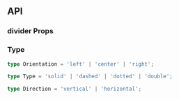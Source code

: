 ## API

### divider Props

<field-table :data="dividerProps"/>

### Type

```typescript
type Orientation = 'left' | 'center' | 'right';

type Type = 'solid' | 'dashed' | 'dotted' | 'double';

type Direction = 'vertical' | 'horizontal';
```

<script setup>
import { ref } from 'vue';

const dividerProps = ref([
  {
    name: 'direction',
    desc: '分割线的方向，是水平还是竖直',
    type: "Direction",
    value: "'horizontal'",
  },
  {
    name: 'orientation',
    desc: '分割线文字的位置',
    type: "Orientation",
    value: "'center'",
  },
  {
    name: 'type',
    desc: '分割线样式类型',
    type: "Type",
    value: "'solid'",
  },
  {
    name: 'size',
    desc: '分割线宽度/高度 ',
    type: 'number',
    value: '-',
  },
  {
    name: 'margin',
    desc: '分割线上下 margin (垂直方向时为左右 margin)',
    type: 'number | string',
    value: '-',
  },
]);
</script>
